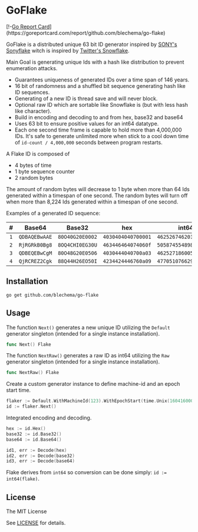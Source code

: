 GoFlake
=========

[!-[Go Report Card](https://goreportcard.com/badge/github.com/blechema/go-flake?)](https://goreportcard.com/report/github.com/blechema/go-flake)

GoFlake is a distributed unique 63 bit ID generator inspired by [SONY's Sonyflake](https://github.com/sony/sonyflake) witch is inspired by [Twitter's Snowflake](https://blog.twitter.com/2010/announcing-snowflake).  

Main Goal is generating unique Ids with a hash like distribution to prevent enumeration attacks.

* Guarantees uniqueness of generated IDs over a time span of 146 years.
* 16 bit of randomness and a shuffled bit sequence generating hash like ID sequences.
* Generating of a new ID is thread save and will never block.
* Optional raw ID which are sortable like Snowflake is (but with less hash like character).
* Build in encoding and decoding to and from hex, base32 and base64
* Uses 63 bit to ensure positive values for an int64 datatype.
* Each one second time frame is capable to hold more than 4,000,000 IDs. It's safe to generate unlimited more when 
stick to a cool down time of `id-count / 4,000,000` seconds between program restarts.

A Flake ID is composed of

* 4 bytes of time
* 1 byte sequence counter  
* 2 random bytes

The amount of random bytes will decrease to 1 byte when more than 64 Ids generated within a timespan of one second.
The random bytes will turn off when more than 8,224 Ids generated within a timespan of one second.

Examples of a generated ID sequence:

|  #  | Base64        | Base32          | hex                | int64                |
|:---:|:-------------:|:---------------:|:------------------:|:--------------------:|
| `1` | `QDBAQEBwAAE` | `80O40G20E0002` | `4030404040700001` | `4625267462012665857` |
| `2` | `RjRGRkB0Bg8` | `8OQ4CHI0EG30U` | `463446464074060f` | `5058745548986910223` |
| `3` | `QDBEQEBwCgM` | `80O48G20E0506` | `4030444040700a03` | `4625271860059179523` |
| `4` | `QjRCREZ2Cgk` | `88Q44H26EO50I` | `4234424446760a09` | `4770510766299548169` |

Installation
------------

```
go get github.com/blechema/go-flake
```

Usage
-----

The function `Next()` generates a new unique ID utilizing the `Default` generator singleton (intended for a single instance installation).

```go
func Next() Flake
```

The function `NextRaw()` generates a raw ID as int64 utilizing the `Raw` generator singleton (intended for a single instance installation).

```go
func NextRaw() Flake
```

Create a custom generator instance to define machine-id and an epoch start time.

```go
flaker := Default.WithMachineId(123).WithEpochStart(time.Unix(1604160000, 0))
id := flaker.Next()
```

Integrated encoding and decoding.

```go
hex := id.Hex()
base32 := id.Base32()
base64 := id.Base64()

id1, err := Decode(hex)
id2, err := Decode(base32)
id3, err := Decode(base64)
```

Flake derives from `int64` so conversion can be done simply: `id := int64(flake)`.

License
-------

The MIT License

See [LICENSE](https://github.com/blechema/go-flake/main/LICENSE) for details. 
